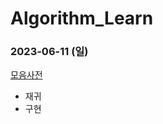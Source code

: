 # Algorithm_Learn
### 2023-06-11 (일)
[모음사전](https://school.programmers.co.kr/learn/courses/30/lessons/84512)
- 재귀
- 구현

